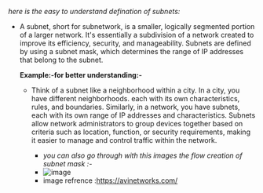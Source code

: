*here is the easy to understand defination of subnets:*

  - A subnet, short for subnetwork, is a smaller, logically segmented portion of a larger network. 
    It's essentially a subdivision of a network created to improve its efficiency, security, and 
    manageability. Subnets are defined by using a subnet mask, which determines the range of IP 
    addresses that belong to the subnet.
    
    **Example:-for better understanding:-**
    
    - Think of a subnet like a neighborhood within a city. In a city, you have different 
      neighborhoods.
      each with its own characteristics, rules, and boundaries. Similarly, in a network, you have 
      subnets, each with its own range of IP addresses and characteristics. Subnets allow network 
      administrators to group devices together based on criteria such as location, function, or 
      security requirements, making it easier to manage and control traffic within the network.

      - *you can also go through with this images the flow creation of subnet mask :-*
       - ![image](https://github.com/Rjesh2006/SubNetting/assets/143868643/74062b6e-02d0-4c7d-867c-e195b89f527f)
       - image refrence :https://avinetworks.com/

